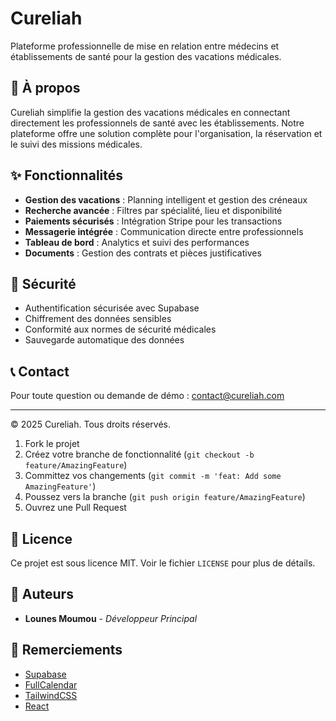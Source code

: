 # Cureliah

Plateforme professionnelle de mise en relation entre médecins et établissements de santé pour la gestion des vacations médicales.

## 🏥 À propos

Cureliah simplifie la gestion des vacations médicales en connectant directement les professionnels de santé avec les établissements. Notre plateforme offre une solution complète pour l'organisation, la réservation et le suivi des missions médicales.

## ✨ Fonctionnalités

- **Gestion des vacations** : Planning intelligent et gestion des créneaux
- **Recherche avancée** : Filtres par spécialité, lieu et disponibilité  
- **Paiements sécurisés** : Intégration Stripe pour les transactions
- **Messagerie intégrée** : Communication directe entre professionnels
- **Tableau de bord** : Analytics et suivi des performances
- **Documents** : Gestion des contrats et pièces justificatives

## 🔐 Sécurité

- Authentification sécurisée avec Supabase
- Chiffrement des données sensibles
- Conformité aux normes de sécurité médicales
- Sauvegarde automatique des données

## 📞 Contact

Pour toute question ou demande de démo : [contact@cureliah.com](mailto:contact@cureliah.com)

---

© 2025 Cureliah. Tous droits réservés.

1. Fork le projet
2. Créez votre branche de fonctionnalité (`git checkout -b feature/AmazingFeature`)
3. Committez vos changements (`git commit -m 'feat: Add some AmazingFeature'`)
4. Poussez vers la branche (`git push origin feature/AmazingFeature`)
5. Ouvrez une Pull Request

## 📝 Licence

Ce projet est sous licence MIT. Voir le fichier `LICENSE` pour plus de détails.

## 👥 Auteurs

- **Lounes Moumou** - *Développeur Principal*

## 🙏 Remerciements

- [Supabase](https://supabase.io)
- [FullCalendar](https://fullcalendar.io)
- [TailwindCSS](https://tailwindcss.com)
- [React](https://reactjs.org)
